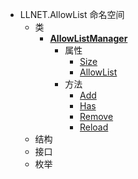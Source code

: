 - LLNET.AllowList 命名空间
  - 类
    - **[AllowListManager](zh_CN\NET\APIs\Namespace\LLNET.AllowList\AllowListManager.md)**
      - 属性
        - [Size](Properties/Size.md)
        - [AllowList](Properties/AllowList.md)
      - 方法
        - [Add](Method/Add.md)
        - [Has](Method/Has.md)
        - [Remove](Method/Remove.md)
        - [Reload](Method/Reload.md)
  - 结构
  - 接口
  - 枚举